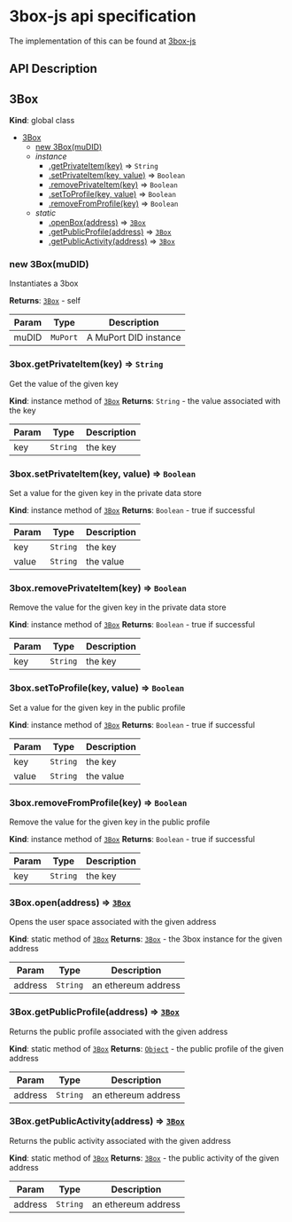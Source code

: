 # 3box-js api specification
The implementation of this can be found at [3box-js](https://github.com/uport-project/3box-js)

## API Description


<a name="3Box"></a>

## 3Box
**Kind**: global class

* [3Box](#3Box)
    * [new 3Box(muDID)](#new_3Box_new)
    * _instance_
        * [.getPrivateItem(key)](#3Box+getPrivateItem) ⇒ <code>String</code>
        * [.setPrivateItem(key, value)](#3Box+setPrivateItem) ⇒ <code>Boolean</code>
        * [.removePrivateItem(key)](#3Box+removePrivateItem) ⇒ <code>Boolean</code>
        * [.setToProfile(key, value)](#3Box+setToProfile) ⇒ <code>Boolean</code>
        * [.removeFromProfile(key)](#3Box+removeFromProfile) ⇒ <code>Boolean</code>
    * _static_
        * [.openBox(address)](#3Box.open) ⇒ [<code>3Box</code>](#3Box)
        * [.getPublicProfile(address)](#3Box.getPublicProfile) ⇒ [<code>3Box</code>](#3Box)
        * [.getPublicActivity(address)](#3Box.getPublicActivity) ⇒ [<code>3Box</code>](#3Box)

<a name="new_3Box_new"></a>

### new 3Box(muDID)
Instantiates a 3box

**Returns**: [<code>3Box</code>](#3Box) - self

| Param | Type | Description |
| --- | --- | --- |
| muDID | <code>MuPort</code> | A MuPort DID instance |

<a name="3Box+getPrivateItem"></a>

### 3box.getPrivateItem(key) ⇒ <code>String</code>
Get the value of the given key

**Kind**: instance method of [<code>3Box</code>](#3Box)
**Returns**: <code>String</code> - the value associated with the key

| Param | Type | Description |
| --- | --- | --- |
| key | <code>String</code> | the key |

<a name="3Box+setPrivateItem"></a>

### 3box.setPrivateItem(key, value) ⇒ <code>Boolean</code>
Set a value for the given key in the private data store

**Kind**: instance method of [<code>3Box</code>](#3Box)
**Returns**: <code>Boolean</code> - true if successful

| Param | Type | Description |
| --- | --- | --- |
| key | <code>String</code> | the key |
| value | <code>String</code> | the value |

<a name="3Box+removePrivateItem"></a>

### 3box.removePrivateItem(key) ⇒ <code>Boolean</code>
Remove the value for the given key in the private data store

**Kind**: instance method of [<code>3Box</code>](#3Box)
**Returns**: <code>Boolean</code> - true if successful

| Param | Type | Description |
| --- | --- | --- |
| key | <code>String</code> | the key |

### 3box.setToProfile(key, value) ⇒ <code>Boolean</code>
Set a value for the given key in the public profile

**Kind**: instance method of [<code>3Box</code>](#3Box)
**Returns**: <code>Boolean</code> - true if successful

| Param | Type | Description |
| --- | --- | --- |
| key | <code>String</code> | the key |
| value | <code>String</code> | the value |

<a name="3Box+removeFromProfile"></a>

### 3box.removeFromProfile(key) ⇒ <code>Boolean</code>
Remove the value for the given key in the public profile

**Kind**: instance method of [<code>3Box</code>](#3Box)
**Returns**: <code>Boolean</code> - true if successful

| Param | Type | Description |
| --- | --- | --- |
| key | <code>String</code> | the key |

<a name="3Box.open"></a>

### 3Box.open(address) ⇒ [<code>3Box</code>](#3Box)
Opens the user space associated with the given address

**Kind**: static method of [<code>3Box</code>](#3Box)
**Returns**: [<code>3Box</code>](#3Box) - the 3box instance for the given address

| Param | Type | Description |
| --- | --- | --- |
| address | <code>String</code> | an ethereum address |

<a name="3Box.getPublicProfile"></a>

### 3Box.getPublicProfile(address) ⇒ [<code>3Box</code>](#3Box)
Returns the public profile associated with the given address

**Kind**: static method of [<code>3Box</code>](#3Box)
**Returns**: [<code>Object</code>](#3Box) - the public profile of the given address

| Param | Type | Description |
| --- | --- | --- |
| address | <code>String</code> | an ethereum address |

<a name="3Box.getPublicActivity"></a>

### 3Box.getPublicActivity(address) ⇒ [<code>3Box</code>](#3Box)
Returns the public activity associated with the given address

**Kind**: static method of [<code>3Box</code>](#3Box)
**Returns**: [<code>3Box</code>](#3Box) - the public activity of the given address

| Param | Type | Description |
| --- | --- | --- |
| address | <code>String</code> | an ethereum address |

